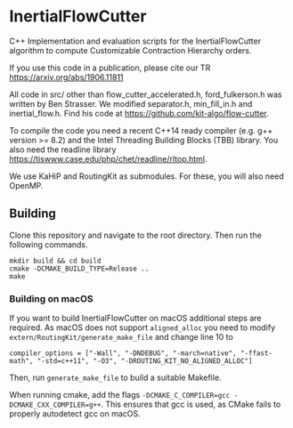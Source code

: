 # InertialFlowCutter
C++ Implementation and evaluation scripts for the InertialFlowCutter algorithm to compute Customizable Contraction Hierarchy orders.

If you use this code in a publication, please cite our TR https://arxiv.org/abs/1906.11811

All code in src/ other than flow_cutter_accelerated.h, ford_fulkerson.h was written by Ben Strasser. We modified separator.h, min_fill_in.h and inertial_flow.h. Find his code at https://github.com/kit-algo/flow-cutter.

To compile the code you need a recent C++14 ready compiler (e.g. g++ version >= 8.2) and the Intel Threading Building Blocks (TBB) library.
You also need the readline library https://tiswww.case.edu/php/chet/readline/rltop.html.

We use KaHiP and RoutingKit as submodules. For these, you will also need OpenMP.


## Building

Clone this repository and navigate to the root directory. Then run the following commands.

```shell
mkdir build && cd build
cmake -DCMAKE_BUILD_TYPE=Release ..
make
```

### Building on macOS
If you want to build InertialFlowCutter on macOS additional steps are required. As macOS does not support `aligned_alloc` you need to modify `extern/RoutingKit/generate_make_file` and change line 10 to
```python3
compiler_options = ["-Wall", "-DNDEBUG", "-march=native", "-ffast-math", "-std=c++11", "-O3", "-DROUTING_KIT_NO_ALIGNED_ALLOC"]
``` 
Then, run `generate_make_file` to build a suitable Makefile. 

When running cmake, add the flags `-DCMAKE_C_COMPILER=gcc -DCMAKE_CXX_COMPILER=g++`. This ensures that gcc is used, as CMake fails to properly autodetect gcc on macOS.

